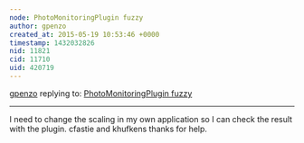 ```yaml
---
node: PhotoMonitoringPlugin fuzzy
author: gpenzo
created_at: 2015-05-19 10:53:46 +0000
timestamp: 1432032826
nid: 11821
cid: 11710
uid: 420719
---
```




[gpenzo](../profile/gpenzo) replying to: [PhotoMonitoringPlugin fuzzy](../notes/gpenzo/05-16-2015/photomonitoringplugin-fuzzy)

----
I need to change the scaling in my own application so I can check the result with the plugin.
 cfastie and  khufkens thanks for help.
